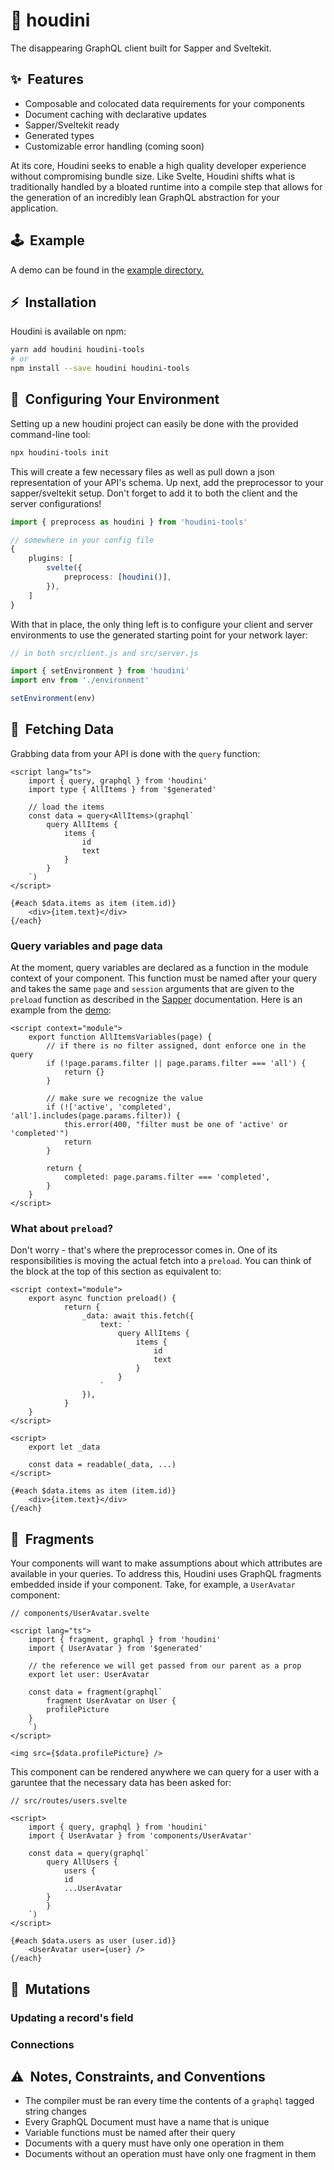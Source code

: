 # 🎩 houdini

The disappearing GraphQL client built for Sapper and Sveltekit.

## ✨&nbsp;&nbsp;Features

-   Composable and colocated data requirements for your components
-   Document caching with declarative updates
-   Sapper/Sveltekit ready
-   Generated types
-   Customizable error handling (coming soon)

At its core, Houdini seeks to enable a high quality developer experience
without compromising bundle size. Like Svelte, Houdini shifts what is
traditionally handled by a bloated runtime into a compile step that allows
for the generation of an incredibly lean GraphQL abstraction for your application.

## 🕹️&nbsp;&nbsp;Example

A demo can be found in the <a href='./example'>example directory.</a>

## ⚡&nbsp;&nbsp;Installation

Houdini is available on npm:

```sh
yarn add houdini houdini-tools
# or
npm install --save houdini houdini-tools
```

## 🔧&nbsp;&nbsp;Configuring Your Environment

Setting up a new houdini project can easily be done with the provided command-line tool:

```sh
npx houdini-tools init
```

This will create a few necessary files as well as pull down a json representation of
your API's schema. Up next, add the preprocessor to your sapper/sveltekit setup. Don't
forget to add it to both the client and the server configurations!

```typescript
import { preprocess as houdini } from 'houdini-tools'

// somewhere in your config file
{
    plugins: [
        svelte({
            preprocess: [houdini()],
        }),
    ]
}
```

With that in place, the only thing left is to configure your client and server environments
to use the generated starting point for your network layer:

```typescript
// in both src/client.js and src/server.js

import { setEnvironment } from 'houdini'
import env from './environment'

setEnvironment(env)
```

## 🚀&nbsp;&nbsp;Fetching Data
 
Grabbing data from your API is done with the `query` function:

```svelte
<script lang="ts">
    import { query, graphql } from 'houdini'
    import type { AllItems } from '$generated'

    // load the items
    const data = query<AllItems>(graphql`
        query AllItems {
            items {
                id
                text
            }
        }
    `)
</script>

{#each $data.items as item (item.id)}
    <div>{item.text}</div>
{/each}

```

### Query variables and page data

At the moment, query variables are declared as a function in the module context of your component.
This function must be named after your query and takes the same `page` and `session` arguments
that are given to the `preload` function as described in the [Sapper](https://sapper.svelte.dev/docs#Pages) 
documentation. Here is an example from the [demo](./example):

```svelte
<script context="module">
    export function AllItemsVariables(page) {
        // if there is no filter assigned, dont enforce one in the query
        if (!page.params.filter || page.params.filter === 'all') {
            return {}
        }

        // make sure we recognize the value
        if (!['active', 'completed', 'all'].includes(page.params.filter)) {
            this.error(400, "filter must be one of 'active' or 'completed'")
            return
        }

        return {
            completed: page.params.filter === 'completed',
        }
    }
</script>
```

### What about `preload`?

Don't worry - that's where the preprocessor comes in. One of its responsibilities is moving the actual 
fetch into a `preload`. You can think of the block at the top of this section as equivalent to:

```svelte
<script context="module">
    export async function preload() {
            return {
                _data: await this.fetch({
                    text: `
                        query AllItems {
                            items {
                                id
                                text
                            }
                        }
                    ` 
                }),
            }
	}
</script>

<script>
    export let _data

    const data = readable(_data, ...)
</script>

{#each $data.items as item (item.id)}
    <div>{item.text}</div>
{/each}
```

## 🧩&nbsp;&nbsp;Fragments

Your components will want to make assumptions about which attributes are 
available in your queries. To address this, Houdini uses GraphQL fragments embedded 
inside if your component. Take, for example, a `UserAvatar` component:

```svelte
// components/UserAvatar.svelte

<script lang="ts">
    import { fragment, graphql } from 'houdini'
    import { UserAvatar } from '$generated'
    
    // the reference we will get passed from our parent as a prop
    export let user: UserAvatar
    
    const data = fragment(graphql`
    	fragment UserAvatar on User { 
	    profilePicture
	}
    `)
</script>

<img src={$data.profilePicture} />
```

This component can be rendered anywhere we can query for a user with a garuntee
that the necessary data has been asked for:

```svelte
// src/routes/users.svelte

<script>
    import { query, graphql } from 'houdini'
    import { UserAvatar } from 'components/UserAvatar'

    const data = query(graphql`
        query AllUsers { 
            users { 
	        id
	        ...UserAvatar
	    }
        }
    `)
</script>

{#each $data.users as user (user.id)}
    <UserAvatar user={user} />
{/each}
```

## 📝&nbsp;&nbsp;Mutations 

### Updating a record's field

### Connections

## ⚠️&nbsp;&nbsp;Notes, Constraints, and Conventions
- The compiler must be ran every time the contents of a `graphql` tagged string changes
- Every GraphQL Document must have a name that is unique
- Variable functions must be named after their query
- Documents with a query must have only one operation in them
- Documents without an operation must have only one fragment in them
